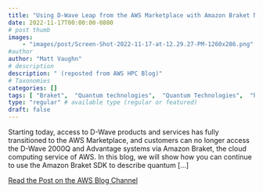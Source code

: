 ```yaml
---
title: "Using D-Wave Leap from the AWS Marketplace with Amazon Braket Notebooks and Braket SDK"
date: 2022-11-17T00:00:00-0800
# post thumb
images:
    - "images/post/Screen-Shot-2022-11-17-at-12.29.27-PM-1260x286.png"
#author
author: "Matt Vaughn"
# description
description: " (reposted from AWS HPC Blog)"
# Taxonomies
categories: []
tags: [ "Braket",  "Quantum technologies",  "Quantum Technologies",  "hpcblog", ]
type: "regular" # available type (regular or featured)
draft: false
---
```


Starting today, access to D-Wave products and services has fully transitioned to the AWS Marketplace, and customers can no longer access the D-Wave 2000Q and Advantage systems via Amazon Braket, the cloud computing service of AWS. In this blog, we will show how you can continue to use the Amazon Braket SDK to describe quantum […]

<a href="https://aws.amazon.com/blogs/quantum-computing/using-d-wave-leap-from-the-aws-marketplace-with-amazon-braket-notebooks-and-braket-sdk/" class="btn btn-primary btn-lg active" role="button" aria-pressed="true" style="margin-top: 8px;">Read the Post on the AWS Blog Channel</a>